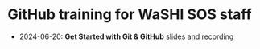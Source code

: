 # GitHub training for WaSHI SOS staff

-   2024-06-20: **Get Started with Git & GitHub**
    [slides](https://raw.githack.com/WA-Department-of-Agriculture/github-training/main/get-started.html) and [recording](https://drive.google.com/file/d/16d6ZPvh8sNlFz6wWokjNSgyLa4LvhQr8/view?usp=sharing)
